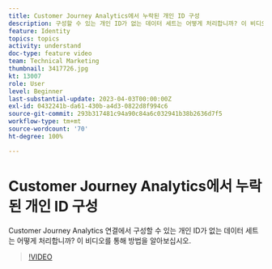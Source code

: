 ```yaml
---
title: Customer Journey Analytics에서 누락된 개인 ID 구성
description: 구성할 수 있는 개인 ID가 없는 데이터 세트는 어떻게 처리합니까? 이 비디오를 통해 방법을 알아보십시오.
feature: Identity
topics: topics
activity: understand
doc-type: feature video
team: Technical Marketing
thumbnail: 3417726.jpg
kt: 13007
role: User
level: Beginner
last-substantial-update: 2023-04-03T00:00:00Z
exl-id: 0432241b-da61-430b-a4d3-0822d8f994c6
source-git-commit: 293b317481c94a90c84a6c032941b38b2636d7f5
workflow-type: tm+mt
source-wordcount: '70'
ht-degree: 100%

---
```


# Customer Journey Analytics에서 누락된 개인 ID 구성

Customer Journey Analytics 연결에서 구성할 수 있는 개인 ID가 없는 데이터 세트는 어떻게 처리합니까? 이 비디오를 통해 방법을 알아보십시오.

>[!VIDEO](https://video.tv.adobe.com/v/3417726/?quality=12&learn=on)
